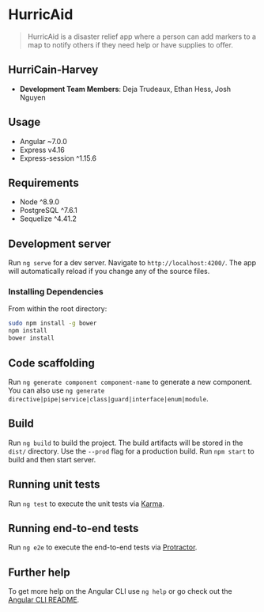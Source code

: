 # HurricAid

> HurricAid is a disaster relief app where a person can add markers to a map to notify others if they need help or have supplies to offer.

## HurriCain-Harvey

  - __Development Team Members__: Deja Trudeaux, Ethan Hess, Josh Nguyen

## Usage

- Angular ~7.0.0
- Express v4.16
- Express-session ^1.15.6

## Requirements

- Node ^8.9.0
- PostgreSQL ^7.6.1
- Sequelize ^4.41.2

## Development server

Run `ng serve` for a dev server. Navigate to `http://localhost:4200/`. The app will automatically reload if you change any of the source files.

### Installing Dependencies

From within the root directory:
```sh
sudo npm install -g bower
npm install
bower install
```

## Code scaffolding

Run `ng generate component component-name` to generate a new component. You can also use `ng generate directive|pipe|service|class|guard|interface|enum|module`.

## Build

Run `ng build` to build the project. The build artifacts will be stored in the `dist/` directory. Use the `--prod` flag for a production build. Run `npm start` to build and then start server.

## Running unit tests

Run `ng test` to execute the unit tests via [Karma](https://karma-runner.github.io).

## Running end-to-end tests

Run `ng e2e` to execute the end-to-end tests via [Protractor](http://www.protractortest.org/).

## Further help

To get more help on the Angular CLI use `ng help` or go check out the [Angular CLI README](https://github.com/angular/angular-cli/blob/master/README.md).